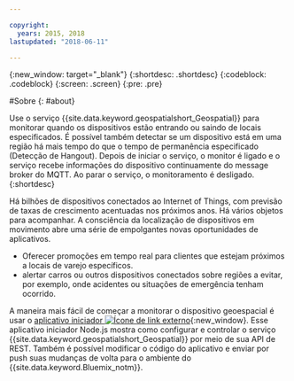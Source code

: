 ```yaml
---

copyright:
  years: 2015, 2018
lastupdated: "2018-06-11"

---
```


<!-- Attribute definitions -->
{:new_window: target="_blank"}
{:shortdesc: .shortdesc}
{:codeblock: .codeblock}
{:screen: .screen}
{:pre: .pre}

#Sobre
{: #about}


Use o serviço {{site.data.keyword.geospatialshort_Geospatial}}
para monitorar quando os dispositivos estão entrando ou saindo de locais especificados. É
possível também detectar se um dispositivo está em uma região há mais
tempo do que o tempo de permanência especificado (Detecção de
Hangout). Depois de
            iniciar o serviço, o monitor é ligado e o serviço recebe informações do dispositivo
            continuamente do message broker do MQTT. Ao parar o serviço, o monitoramento é
            desligado.
{:shortdesc}


Há bilhões de dispositivos conectados ao Internet of Things, com previsão de taxas de crescimento
            acentuadas nos próximos anos. Há vários objetos para acompanhar. A consciência da localização de dispositivos em movimento abre uma série de empolgantes novas oportunidades de
            aplicativos.

* Oferecer promoções em tempo real para clientes que estejam próximos a locais de varejo
                    específicos.
* alertar carros ou outros dispositivos conectados sobre regiões a evitar, por exemplo, onde acidentes ou situações de emergência tenham ocorrido.


A maneira mais fácil de começar a monitorar o dispositivo geoespacial é usar o [aplicativo
iniciador ![Ícone de link externo](../../icons/launch-glyph.svg "Ícone de link externo")](https://developer.ibm.com/streamsdev/docs/build-real-time-location-monitoring-application-ibm-cloud-geospatial-analytics-node-js/){:new_window}. Esse aplicativo iniciador Node.js mostra como configurar e controlar o serviço {{site.data.keyword.geospatialshort_Geospatial}} por meio de sua API de REST. Também é possível modificar o código do aplicativo e enviar por push suas mudanças de volta para o ambiente do {{site.data.keyword.Bluemix_notm}}.
